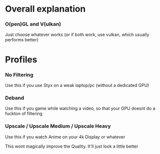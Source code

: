 # Overall explanation
### O(pen)GL and V(ulkan)
Just choose whatever works (or if both work, use vulkan, which usually performs better)

# Profiles
### No Filtering
Use this if you use Styx on a weak laptop/pc (without a dedicated GPU)

### Deband
Use this if you game while watching a video, so that your GPU doesnt do a fuckton of filtering

### Upscale / Upscale Medium / Upscale Heavy
Use this if you watch Anime on your 4k Display or whatever

This wont magically improve the Quality. It'll just look a little better
